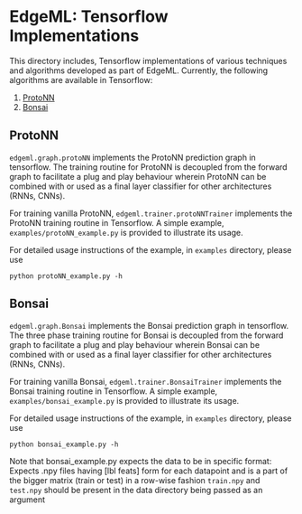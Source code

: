 # EdgeML: Tensorflow Implementations 

This directory includes, Tensorflow implementations of various techniques and algorithms developed as
part of EdgeML. Currently, the following algorithms are available in
Tensorflow:

1. [ProtoNN](https://github.com/Microsoft/EdgeML/blob/master/publications/ProtoNN.pdf)
2. [Bonsai](https://github.com/Microsoft/EdgeML/blob/master/publications/Bonsai.pdf)

## ProtoNN
`edgeml.graph.protoNN` implements the ProtoNN prediction graph in tensorflow.
The training routine for ProtoNN is decoupled from the forward graph to
facilitate a plug and play behaviour wherein ProtoNN can be combined with or
used as a final layer classifier for other architectures (RNNs, CNNs).

For training vanilla ProtoNN, `edgeml.trainer.protoNNTrainer` implements the
ProtoNN training routine in Tensorflow. A simple example,
`examples/protoNN_example.py` is provided to illustrate its usage.

For detailed usage instructions of the example, in `examples` directory, please use

    python protoNN_example.py -h

## Bonsai
`edgeml.graph.Bonsai` implements the Bonsai prediction graph in tensorflow.
The three phase training routine for Bonsai is decoupled from the forward graph to
facilitate a plug and play behaviour wherein Bonsai can be combined with or
used as a final layer classifier for other architectures (RNNs, CNNs).

For training vanilla Bonsai, `edgeml.trainer.BonsaiTrainer` implements the
Bonsai training routine in Tensorflow. A simple example,
`examples/bonsai_example.py` is provided to illustrate its usage.

For detailed usage instructions of the example, in `examples` directory, please use

    python bonsai_example.py -h

Note that bonsai_example.py expects the data to be in specific format:
Expects .npy files having [lbl feats] form for each datapoint and is a part of the bigger matrix (train or test) in a row-wise fashion
`train.npy` and `test.npy` should be present in the data directory being passed as an argument



